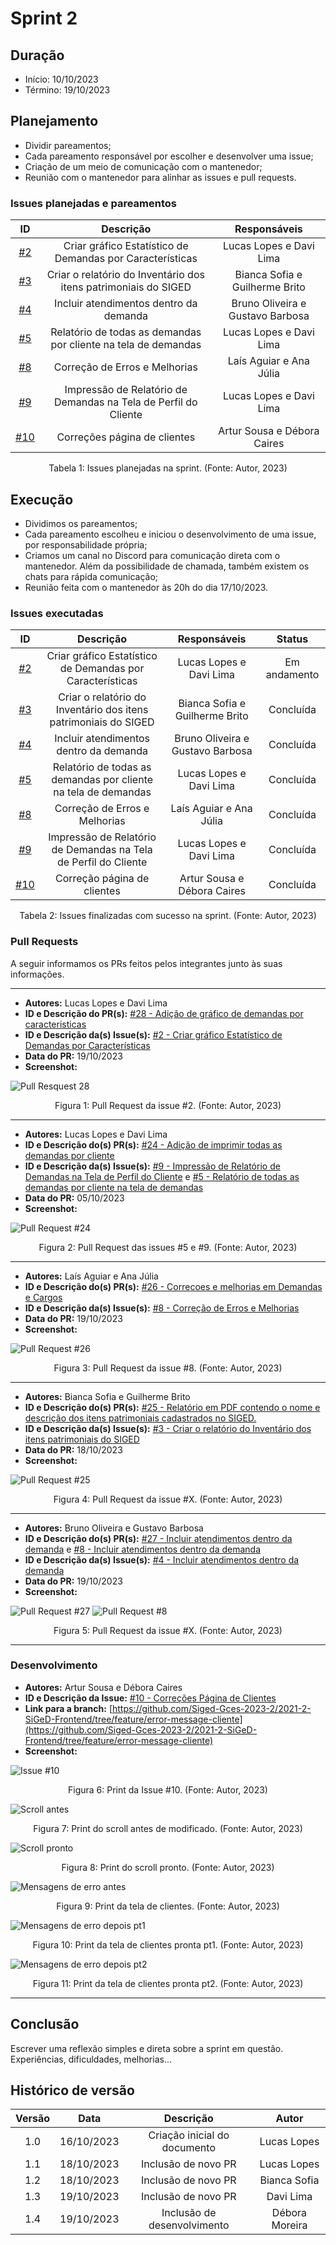 # Sprint 2

## Duração
- Início: 10/10/2023
- Término: 19/10/2023

## Planejamento
- Dividir pareamentos;
- Cada pareamento responsável por escolher e desenvolver uma issue;
- Criação de um meio de comunicação com o mantenedor;
- Reunião com o mantenedor para alinhar as issues e pull requests.

### Issues planejadas e pareamentos
| ID | Descrição | Responsáveis |
| :--: | :-----: | :----------: |
| [#2](https://github.com/Siged-Gces-2023-2/2023.2-SIGeD-GCES-Doc/issues/2) | Criar gráfico Estatístico de Demandas por Características | Lucas Lopes e Davi Lima |
| [#3](https://github.com/Siged-Gces-2023-2/2023.2-SIGeD-GCES-Doc/issues/3) | Criar o relatório do Inventário dos itens patrimoniais do SIGED | Bianca Sofia e Guilherme Brito |
| [#4](https://github.com/Siged-Gces-2023-2/2023.2-SIGeD-GCES-Doc/issues/4) | Incluir atendimentos dentro da demanda | Bruno Oliveira e Gustavo Barbosa |
| [#5](https://github.com/Siged-Gces-2023-2/2023.2-SIGeD-GCES-Doc/issues/5) | Relatório de todas as demandas por cliente na tela de demandas | Lucas Lopes e Davi Lima |
| [#8](https://github.com/Siged-Gces-2023-2/2023.2-SIGeD-GCES-Doc/issues/8) | Correção de Erros e Melhorias | Laís Aguiar e Ana Júlia |
| [#9](https://github.com/Siged-Gces-2023-2/2023.2-SIGeD-GCES-Doc/issues/9) | Impressão de Relatório de Demandas na Tela de Perfil do Cliente | Lucas Lopes e Davi Lima |
| [#10](https://github.com/Siged-Gces-2023-2/2023.2-SIGeD-GCES-Doc/issues/10) | Correções página de clientes | Artur Sousa e Débora Caires |

<figcaption align="center">Tabela 1: Issues planejadas na sprint. (Fonte: Autor, 2023)</figcaption>


## Execução
- Dividimos os pareamentos;
- Cada pareamento escolheu e iniciou o desenvolvimento de uma issue, por responsabilidade própria;
- Criamos um canal no Discord para comunicação direta com o mantenedor. Além da possibilidade de chamada, também existem os chats para rápida comunicação;
- Reunião feita com o mantenedor às 20h do dia 17/10/2023.

### Issues executadas
| ID | Descrição | Responsáveis | Status |
| :--: | :-----: | :----------: | :----: |
| [#2](https://github.com/Siged-Gces-2023-2/2023.2-SIGeD-GCES-Doc/issues/2) | Criar gráfico Estatístico de Demandas por Características | Lucas Lopes e Davi Lima | Em andamento |
| [#3](https://github.com/Siged-Gces-2023-2/2023.2-SIGeD-GCES-Doc/issues/3) | Criar o relatório do Inventário dos itens patrimoniais do SIGED | Bianca Sofia e Guilherme Brito | Concluída |
| [#4](https://github.com/Siged-Gces-2023-2/2023.2-SIGeD-GCES-Doc/issues/4) | Incluir atendimentos dentro da demanda | Bruno Oliveira e Gustavo Barbosa | Concluída |
| [#5](https://github.com/Siged-Gces-2023-2/2023.2-SIGeD-GCES-Doc/issues/5) | Relatório de todas as demandas por cliente na tela de demandas | Lucas Lopes e Davi Lima | Concluída |
| [#8](https://github.com/Siged-Gces-2023-2/2023.2-SIGeD-GCES-Doc/issues/8) | Correção de Erros e Melhorias | Laís Aguiar e Ana Júlia | Concluída |
| [#9](https://github.com/Siged-Gces-2023-2/2023.2-SIGeD-GCES-Doc/issues/9) | Impressão de Relatório de Demandas na Tela de Perfil do Cliente | Lucas Lopes e Davi Lima | Concluída |
| [#10](https://github.com/Siged-Gces-2023-2/2023.2-SIGeD-GCES-Doc/issues/10) | Correção página de clientes | Artur Sousa e Débora Caires | Concluída |

<figcaption align="center">Tabela 2: Issues finalizadas com sucesso na sprint. (Fonte: Autor, 2023)</figcaption>

### Pull Requests
A seguir informamos os PRs feitos pelos integrantes junto às suas informações.

---

- **Autores:** Lucas Lopes e Davi Lima
- **ID e Descrição do PR(s):** [#28 - Adição de gráfico de demandas por caracteristicas](https://github.com/DITGO/2021-2-SiGeD-Frontend/pull/28)
- **ID e Descrição da(s) Issue(s):** [#2 - Criar gráfico Estatístico de Demandas por Características](https://github.com/Siged-Gces-2023-2/2023.2-SIGeD-GCES-Doc/issues/2)
- **Data do PR:** 19/10/2023
- **Screenshot:**

![Pull Resquest 28](https://github.com/Siged-Gces-2023-2/2023.2-SIGeD-GCES-Doc/assets/79341819/716e0871-2340-46a7-9aaa-68a924ad5d7c)


<figcaption align="center">Figura 1: Pull Request da issue #2. (Fonte: Autor, 2023)</figcaption>

---

- **Autores:** Lucas Lopes e Davi Lima
- **ID e Descrição do(s) PR(s):** [#24 - Adição de imprimir todas as demandas por cliente](https://github.com/DITGO/2021-2-SiGeD-Frontend/pull/24) 
- **ID e Descrição da(s) Issue(s):** [#9 - Impressão de Relatório de Demandas na Tela de Perfil do Cliente](https://github.com/Siged-Gces-2023-2/2023.2-SIGeD-GCES-Doc/issues/9) e [#5 - Relatório de todas as demandas por cliente na tela de demandas](https://github.com/Siged-Gces-2023-2/2023.2-SIGeD-GCES-Doc/issues/5)
- **Data do PR:** 05/10/2023
- **Screenshot:**

![Pull Request #24](../assets/pullRequests/pr24.png)

<figcaption align="center">Figura 2: Pull Request das issues #5 e #9. (Fonte: Autor, 2023)</figcaption>

---

- **Autores:** Laís Aguiar e Ana Júlia
- **ID e Descrição do(s) PR(s):** [#26 - Correcoes e melhorias em Demandas e Cargos]()
- **ID e Descrição da(s) Issue(s):** [#8 - Correção de Erros e Melhorias](https://github.com/Siged-Gces-2023-2/2023.2-SIGeD-GCES-Doc/issues/8)
- **Data do PR:** 19/10/2023
- **Screenshot:**

![Pull Request #26](../assets/pullRequests/pull_26.jpeg)

<figcaption align="center">Figura 3: Pull Request da issue #8. (Fonte: Autor, 2023)</figcaption>

---

- **Autores:** Bianca Sofia e Guilherme Brito
- **ID e Descrição do(s) PR(s):** [#25 - Relatório em PDF contendo o nome e descrição dos itens patrimoniais cadastrados no SIGED.](https://github.com/DITGO/2021-2-SiGeD-Frontend/pull/25)
- **ID e Descrição da(s) Issue(s):** [#3 - Criar o relatório do Inventário dos itens patrimoniais do SIGED](https://github.com/Siged-Gces-2023-2/2023.2-SIGeD-GCES-Doc/issues/3)
- **Data do PR:** 18/10/2023
- **Screenshot:**

![Pull Request #25](../assets/pullRequests/pull_25.jpeg)


<figcaption align="center">Figura 4: Pull Request da issue #X. (Fonte: Autor, 2023)</figcaption>

---

- **Autores:** Bruno Oliveira e Gustavo Barbosa
- **ID e Descrição do(s) PR(s):** [#27 - Incluir atendimentos dentro da demanda](https://github.com/DITGO/2021-2-SiGeD-Frontend/pull/27) e [#8 - Incluir atendimentos dentro da demanda](https://github.com/DITGO/2021-2-SiGeD-Demands/pull/8)
- **ID e Descrição da(s) Issue(s):** [#4 - Incluir atendimentos dentro da demanda](https://github.com/Siged-Gces-2023-2/2023.2-SIGeD-GCES-Doc/issues/4)
- **Data do PR:** 19/10/2023
- **Screenshot:**

![Pull Request #27](../assets/pullRequests/pull_27.png)
![Pull Request #8](../assets/pullRequests/pull_demands_8.png)

<figcaption align="center">Figura 5: Pull Request da issue #X. (Fonte: Autor, 2023)</figcaption>

---

### Desenvolvimento

- **Autores:** Artur Sousa e Débora Caires
- **ID e Descrição da Issue:** [#10 - Correções Página de Clientes](https://github.com/Siged-Gces-2023-2/2023.2-SIGeD-GCES-Doc/issues/10)
- **Link para a branch:** [https://github.com/Siged-Gces-2023-2/2021-2-SiGeD-Frontend/tree/feature/error-message-cliente](https://github.com/Siged-Gces-2023-2/2021-2-SiGeD-Frontend/tree/feature/error-message-cliente)
- **Screenshot:**


![Issue #10](../assets/development/issue10.png)

<figcaption align="center">Figura 6: Print da Issue #10. (Fonte: Autor, 2023)</figcaption>

![Scroll antes](../assets/development/scroll.jpeg)

<figcaption align="center">Figura 7: Print do scroll antes de modificado. (Fonte: Autor, 2023)</figcaption>

![Scroll pronto](../assets/development/scrollPronto.jpeg)

<figcaption align="center">Figura 8: Print do scroll pronto. (Fonte: Autor, 2023)</figcaption>

![Mensagens de erro antes](../assets/development/modal.jpeg)

<figcaption align="center">Figura 9: Print da tela de clientes. (Fonte: Autor, 2023)</figcaption>

![Mensagens de erro depois pt1](../assets/development/modalCorreto.jpeg)

<figcaption align="center">Figura 10: Print da tela de clientes pronta pt1. (Fonte: Autor, 2023)</figcaption>

![Mensagens de erro depois pt2](../assets/development/mensagensCorretas.jpeg)

<figcaption align="center">Figura 11: Print da tela de clientes pronta pt2. (Fonte: Autor, 2023)</figcaption>


---

## Conclusão
Escrever uma reflexão simples e direta sobre a sprint em questão. Experiências, dificuldades, melhorias...

## Histórico de versão
| Versão | Data | Descrição | Autor |
| :----: | :--: | :-------: | :---: |
| 1.0 | 16/10/2023 | Criação inicial do documento | Lucas Lopes |
| 1.1 | 18/10/2023 | Inclusão de novo PR | Lucas Lopes |
| 1.2 | 18/10/2023 | Inclusão de novo PR | Bianca Sofia |
| 1.3 | 19/10/2023 | Inclusão de novo PR | Davi Lima |
| 1.4 | 19/10/2023 | Inclusão de desenvolvimento | Débora Moreira |
